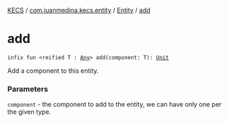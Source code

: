 [KECS](../../index.md) / [com.juanmedina.kecs.entity](../index.md) / [Entity](index.md) / [add](./add.md)

# add

`infix fun <reified T : `[`Any`](https://kotlinlang.org/api/latest/jvm/stdlib/kotlin/-any/index.html)`> add(component: T): `[`Unit`](https://kotlinlang.org/api/latest/jvm/stdlib/kotlin/-unit/index.html)

Add a component to this entity.

### Parameters

`component` - the component to add to the entity, we can have only one per the given type.